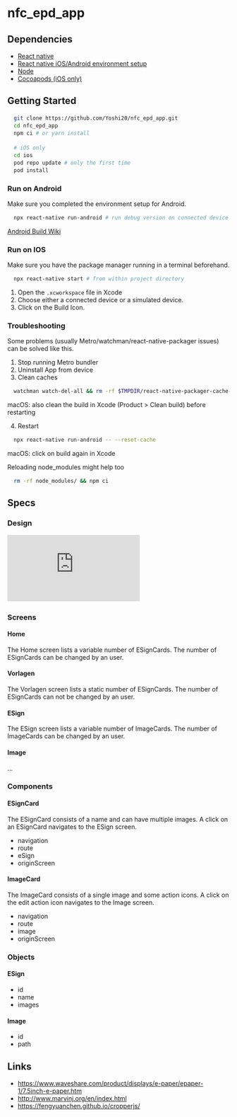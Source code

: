 # nfc_epd_app

## Dependencies
- [React native](http://reactnative.dev/docs/getting-started.html)
- [React native iOS/Android environment setup](http://reactnative.dev/docs/environment-setup)
- [Node](https://nodejs.org/en/)
- [Cocoapods (iOS only)](https://cocoapods.org/)

## Getting Started
```bash
  git clone https://github.com/Yoshi20/nfc_epd_app.git
  cd nfc_epd_app
  npm ci # or yarn install

  # iOS only
  cd ios
  pod repo update # only the first time
  pod install
```

### Run on Android

Make sure you completed the environment setup for Android.

```bash
  npx react-native run-android # run debug version on connected device
```

[Android Build Wiki](https://github.com/Yoshi20/nfc_epd_app/wiki/Android-Troubleshooting)

### Run on IOS

Make sure you have the package manager running in a terminal beforehand.

```bash
  npx react-native start # from within project directory
```

1. Open the `.xcworkspace` file in Xcode
2. Choose either a connected device or a simulated device.
3. Click on the Build Icon.

### Troubleshooting
Some problems (usually Metro/watchman/react-native-packager issues) can be solved like this.

1. Stop running Metro bundler
2. Uninstall App from device
3. Clean caches
```bash
  watchman watch-del-all && rm -rf $TMPDIR/react-native-packager-cache-* && rm -rf $TMPDIR/metro-bundler-cache-*
```

macOS: also clean the build in Xcode (Product > Clean build) before restarting

4. Restart
```bash
  npx react-native run-android -- --reset-cache
```

macOS: click on build again in Xcode

Reloading node_modules might help too
```bash
  rm -rf node_modules/ && npm ci
```

## Specs
### Design
![Rough design](https://github.com/Yoshi20/nfc_epd_app/blob/master/docs/Rough_design.pdf "Rough design")

### Screens
#### Home
The Home screen lists a variable number of ESignCards. The number of ESignCards can be changed by an user.
#### Vorlagen
The Vorlagen screen lists a static number of ESignCards. The number of ESignCards can not be changed by an user.
#### ESign
The ESign screen lists a variable number of ImageCards. The number of ImageCards can be changed by an user.
#### Image
...

### Components
#### ESignCard
The ESignCard consists of a name and can have multiple images. A click on an ESignCard navigates to the ESign screen.
- navigation
- route
- eSign
- originScreen
#### ImageCard
The ImageCard consists of a single image and some action icons. A click on the edit action icon navigates to the Image screen.
- navigation
- route
- image
- originScreen

### Objects
#### ESign
- id
- name
- images
#### Image
- id
- path

## Links
- https://www.waveshare.com/product/displays/e-paper/epaper-1/7.5inch-e-paper.htm
- http://www.marvinj.org/en/index.html
- https://fengyuanchen.github.io/cropperjs/
